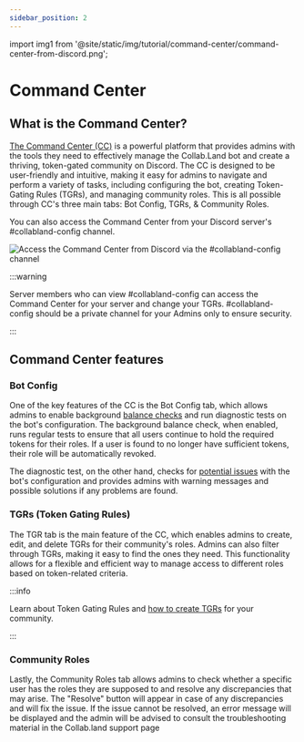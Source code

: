 ```yaml
---
sidebar_position: 2
---
```


import img1 from '@site/static/img/tutorial/command-center/command-center-from-discord.png';

# Command Center

## What is the Command Center?

[The Command Center (CC)](https://cc.collab.land) is a powerful platform that provides admins with the tools they need to effectively manage the Collab.Land bot and create a thriving, token-gated community on Discord. The CC is designed to be user-friendly and intuitive, making it easy for admins to navigate and perform a variety of tasks, including configuring the bot, creating Token-Gating Rules (TGRs), and managing community roles. This is all possible through CC's three main tabs: Bot Config, TGRs, & Community Roles.

You can also access the Command Center from your Discord server's #collabland-config channel.

<div class="text--center">
  <img  src={img1} alt="Access the Command Center from Discord via the #collabland-config channel" />
</div>

:::warning

Server members who can view #collabland-config can access the Command Center for your server and change your TGRs. #collabland-config should be a private channel for your Admins only to ensure security.

:::

## Command Center features

### Bot Config

One of the key features of the CC is the Bot Config tab, which allows admins to enable background [balance checks](/help-docs/command-center/bot-config/balance-check) and run diagnostic tests on the bot's configuration. The background balance check, when enabled, runs regular tests to ensure that all users continue to hold the required tokens for their roles. If a user is found to no longer have sufficient tokens, their role will be automatically revoked.

The diagnostic test, on the other hand, checks for [potential issues](/help-docs/command-center/bot-config/errors) with the bot's configuration and provides admins with warning messages and possible solutions if any problems are found.

### TGRs (Token Gating Rules)

The TGR tab is the main feature of the CC, which enables admins to create, edit, and delete TGRs for their community's roles. Admins can also filter through TGRs, making it easy to find the ones they need. This functionality allows for a flexible and efficient way to manage access to different roles based on token-related criteria.

:::info

Learn about Token Gating Rules and [how to create TGRs](/help-docs/command-center/create-a-tgr/how-to-create-a-tgr) for your community.

:::

### Community Roles

Lastly, the Community Roles tab allows admins to check whether a specific user has the roles they are supposed to and resolve any discrepancies that may arise. The "Resolve" button will appear in case of any discrepancies and will fix the issue. If the issue cannot be resolved, an error message will be displayed and the admin will be advised to consult the troubleshooting material in the Collab.land support page
